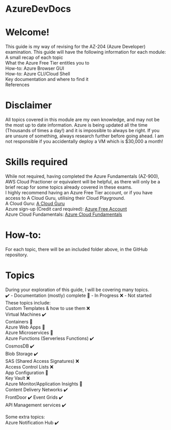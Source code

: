 # AzureDevDocs
# Welcome!

This guide is my way of revising for the AZ-204 (Azure Developer) examination. This guide will have the following information for each module:  
A small recap of each topic  
What the Azure Free Tier entitles you to  
How-to: Azure Browser GUI  
How-to: Azure CLI/Cloud Shell  
Key documentation and where to find it  
References
# Disclaimer
All topics covered in this module are my own knowledge, and may not be the most up to date information. Azure is being updated all the time (Thousands of times a day!) and it is impossible to always be right. If you are unsure of something, always research further before going ahead. I am not responsible if you accidentally deploy a VM which is $30,000 a month!
# Skills required

While not required, having completed the Azure Fundamentals (AZ-900), AWS Cloud Practioner or equivalent will be helpful, as there will only be a brief recap for some topics already covered in these exams.  
I highly recommend having an Azure Free Tier account, or if you have access to A Cloud Guru, utilising their Cloud Playground.  
A Cloud Guru: [A Cloud Guru](https://acloudguru.com/)  
Azure sign-up (Credit card required): [Azure Free Account](https://azure.microsoft.com/en-gb/free/)  
Azure Cloud Fundamentals: [Azure Cloud Fundamentals](https://docs.microsoft.com/en-us/learn/certifications/azure-fundamentals/)
# How-to:
For each topic, there will be an included folder above, in the GitHub repository.
# Topics

During your exploration of this guide, I will be covering many topics.   
✔️ - Documentation (mostly) complete 🧪 - In Progress ❌ - Not started  
These topics include:  
Custom Templates & how to use them ❌  
Virtual Machines ✔️   
Containers 🧪  
Azure Web Apps 🧪   
Azure Microservices 🧪  
Azure Functions (Serverless Functions) ✔️    
CosmosDB ✔️   
Blob Storage ✔️    
SAS (Shared Access Signatures) ❌   
Access Control Lists ❌    
App Configuration 🧪  
Key Vault ❌  
Azure Monitor/Application Insights 🧪  
Content Delivery Networks ✔️  
FrontDoor ✔️
Event Grids ✔️  
API Management services ✔️  

Some extra topics:  
Azure Notification Hub ✔️  

